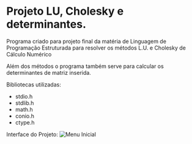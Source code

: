 # Projeto LU, Cholesky e determinantes.

Programa criado para projeto final da matéria de Linguagem de Programação Estruturada 
para resolver os métodos L.U. e Cholesky de Cálculo Numérico

Além dos métodos o programa também serve para calcular os determinantes de matriz inserida.

Bibliotecas utilizadas:
- stdio.h
- stdlib.h
- math.h
- conio.h
- ctype.h

Interface do Projeto:
![Menu Inicial](https://i.imgur.com/zM7mwkQ.png "Menu Inicial")

